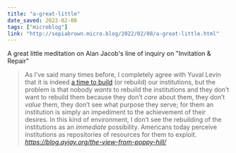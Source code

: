 ```yaml
---
title: "a-great-little"
date_saved: 2022-02-08
tags: ["microblog"]
link: "http://sepiabrown.micro.blog/2022/02/08/a-great-little.html"
---
```

A great little meditation on Alan Jacob's line of inquiry on "Invitation & Repair"

<blockquote class="quoteback" darkmode="" data-title="the%20view%20from%20Poppy%20Hill%20%E2%80%93%20Snakes%20and%20Ladders" data-author="" cite="https://blog.ayjay.org/the-view-from-poppy-hill/">
As I’ve said many times before, I completely agree with Yuval Levin that it is indeed <a href="https://www.google.com/books/edition/A_Time_to_Build/yjebDwAAQBAJ?hl=en&amp;gbpv=1&amp;printsec=frontcover" target="_blank" rel="noopener">a time to build</a>&nbsp;(or rebuild) our institutions, but the problem is that nobody <em>wants</em> to rebuild the institutions and they don’t want to rebuild them because they don’t <em>care</em> about them, they don’t <em>value</em> them, they don’t see what purpose they serve; for them an institution is simply an impediment to the achievement of their desires. In this kind of environment, I don’t see the rebuilding of the institutions as an <em>immediate</em> possibility. Americans today perceive institutions as repositories of resources for them to exploit.
<footer> <cite><a href="https://blog.ayjay.org/the-view-from-poppy-hill/">https://blog.ayjay.org/the-view-from-poppy-hill/</a></cite></footer>
</blockquote>
<script note="" src="https://cdn.jsdelivr.net/gh/Blogger-Peer-Review/quotebacks@1/quoteback.js"></script>
